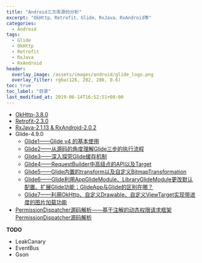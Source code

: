 ```yaml
---
title: "Android三方库源码分析"
excerpt: "OkHttp、Retrofit、Glide、RxJava、RxAndroid等"
categories:
  - Android
tags:
  - Glide
  - OkHttp
  - Retrofit
  - RxJava
  - RxAndroid
header:
  overlay_image: /assets/images/android/glide_logo.png
  overlay_filter: rgba(126, 202, 286, 0.6)
toc: true
toc_label: "目录"
last_modified_at: 2019-06-14T16:52:51+08:00
---
```


- [OkHttp-3.8.0](/android/okhttp/)
- [Retrofit-2.3.0](/android/retrofit/)
- [RxJava-2.1.13 & RxAndroid-2.0.2](/android/rxjava&rxandroid/)
- Glide-4.9.0
   - [Glide1——Glide v4 的基本使用](/android/glide1/)
   - [Glide2——从源码的角度理解Glide三步的执行流程](/android/glide2/)
   - [Glide3——深入探究Glide缓存机制](/android/glide3/)
   - [Glide4——RequestBuilder中高级点的API以及Target](/android/glide4/)
   - [Glide5——Glide内置的transform以及自定义BitmapTransformation](/android/glide5/)
   - [Glide6——Glide利用AppGlideModule、LibraryGlideModule更改默认配置、扩展Glide功能；GlideApp与Glide的区别在哪？](/android/glide6/)
   - [Glide7——利用OkHttp、自定义Drawable、自定义ViewTarget实现带进度的图片加载功能](/android/glide7/)
- [PermissionDispatcher源码解析——基于注解的动态权限请求框架PermissionDispatcher源码解析](/android/permissiondispatcher/)

**TODO**
- LeakCanary
- EventBus
- Gson